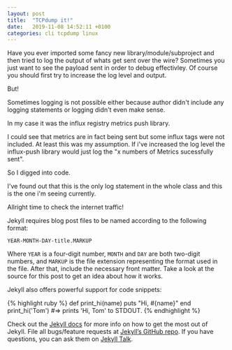 ```yaml
---
layout: post
title:  "TCPdump it!"
date:   2019-11-08 14:52:11 +0100
categories: cli tcpdump linux
---
```

Have you ever imported some fancy new library/module/subproject and then tried to log the output of whats get sent over the wire? Sometimes you just want to see the payload sent in order to debug effectivley. 
Of course you should first try to increase the log level and output. 

But! 

Sometimes logging is not possible either because author didn't include any logging statements or logging didn't even make sense.     

In my case it was the influx registry metrics push library.

I could see that metrics are in fact being sent but some influx tags were not included. At least this was my assumption.
If i've increased the log level the influx-push library would just log the "x numbers of Metrics sucessfully sent". 

So I digged into code.

I've found out that this is the only log statement in the whole class and this is the one i'm seeing currently. 

Allright time to check the internet traffic! 
   

Jekyll requires blog post files to be named according to the following format:

`YEAR-MONTH-DAY-title.MARKUP`

Where `YEAR` is a four-digit number, `MONTH` and `DAY` are both two-digit numbers, and `MARKUP` is the file extension representing the format used in the file. After that, include the necessary front matter. Take a look at the source for this post to get an idea about how it works.

Jekyll also offers powerful support for code snippets:

{% highlight ruby %}
def print_hi(name)
  puts "Hi, #{name}"
end
print_hi('Tom')
#=> prints 'Hi, Tom' to STDOUT.
{% endhighlight %}

Check out the [Jekyll docs][jekyll-docs] for more info on how to get the most out of Jekyll. File all bugs/feature requests at [Jekyll’s GitHub repo][jekyll-gh]. If you have questions, you can ask them on [Jekyll Talk][jekyll-talk].

[jekyll-docs]: https://jekyllrb.com/docs/home
[jekyll-gh]:   https://github.com/jekyll/jekyll
[jekyll-talk]: https://talk.jekyllrb.com/
